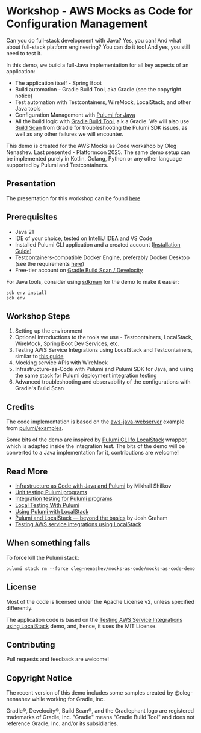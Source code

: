 # Workshop - AWS Mocks as Code for Configuration Management

Can you do full-stack development with Java? Yes, you can!
And what about full-stack platform engineering? You can do it too!
And yes, you still need to test it.

In this demo, we build a full-Java implementation for all key aspects of an application:

- The application itself - Spring Boot
- Build automation - Gradle Build Tool, aka Gradle (see the copyright notice)
- Test automation with Testcontainers, WireMock, LocalStack, and other Java tools
- Configuration Management with [Pulumi for Java](https://www.pulumi.com/docs/languages-sdks/java/)
- All the build logic with [Gradle Build Tool](https://gradle.org/), a.k.a Gradle.
  We will also use [Build Scan](https://docs.gradle.org/current/userguide/build_scans.html) from Gradle for troubleshooting
  the Pulumi SDK issues, as well as any other failures we will encounter.

This demo is created for the AWS Mocks as Code workshop by Oleg Nenashev.
Last presented - Platformcon 2025.
The same demo setup can be implemented purely in Kotlin,
Golang, Python or any other language supported by Pulumi and Testcontainers.

## Presentation

The presentation for this workshop can be found
[here](https://speakerdeck.com/onenashev/workshop-mocks-as-code-in-cfg-mgmt)

## Prerequisites

- Java 21
- IDE of your choice, tested on IntelliJ IDEA and VS Code
- Installed Pulumi CLI application and a created account 
  ([Installation Guide](https://www.pulumi.com/docs/install/))
- Testcontainers-compatible Docker Engine, preferably Docker Desktop
  (see the requirements [here](https://www.testcontainers.org/supported_docker_environment/))
- Free-tier account on [Gradle Build Scan / Develocity](https://scans.gradle.com/) 

For Java tools, consider using [sdkman](https://sdkman.io/) for the demo to make it easier:

```shell
sdk env install
sdk env
```

## Workshop Steps

1. Setting up the environment
2. Optional Introductions to the tools we use - Testcontainers, LocalStack, WireMock, Spring Boot Dev Services, etc.
2. Testing AWS Service Integrations using LocalStack and Testcontainers,
   similar to [this guide](https://testcontainers.com/guides/testing-aws-service-integrations-using-localstack/)
3. Mocking service APIs with WireMock
4. Infrastructure-as-Code with Pulumi and Pulumi SDK for Java, and using the same stack for
   Pulumi deployment integration testing
5. Advanced troubleshooting and observability of the configurations with Gradle's Build Scan

## Credits

The code implementation is based on the
[aws-java-webserver](https://github.com/pulumi/examples/blob/master/aws-java-webserver)
example from [pulumi/examples](https://github.com/pulumi/examples/).

Some bits of the demo are inspired by [Pulumi CLI fo LocalStack](https://github.com/localstack/pulumi-local) wrapper,
which is adapted inside the integration test.
The bits of the demo will be converted to a Java implementation for it,
contributions are welcome!

## Read More

- [Infrastructure as Code with Java and Pulumi](https://www.pulumi.com/blog/announcing-infrastructure-as-code-with-java-and-pulumi/) by Mikhail Shilkov
- [Unit testing Pulumi programs](https://www.pulumi.com/docs/using-pulumi/testing/unit/)
- [Integration testing for Pulumi programs](https://www.pulumi.com/docs/using-pulumi/testing/integration/)
- [Local Testing With Pulumi](https://www.pulumi.com/blog/local-testing-with-pulumi/)
- [Using Pulumi with LocalStack](https://docs.localstack.cloud/user-guide/integrations/pulumi/)
- [Pulumi and LocalStack — beyond the basics](https://delitescere.medium.com/pulumi-and-localstack-beyond-the-basics-d993f3b94d17) by Josh Graham
- [Testing AWS service integrations using LocalStack](https://testcontainers.com/guides/testing-aws-service-integrations-using-localstack/)

## When something fails

To force kill the Pulumi stack:

```shell
pulumi stack rm --force oleg-nenashev/mocks-as-code/mocks-as-code-demo
```

## License

Most of the code is licensed under the Apache License v2,
unless specified differently.

The application code is based on the [Testing AWS Service Integrations using LocalStack](https://github.com/testcontainers/tc-guide-testing-aws-service-integrations-using-localstack) demo,
and, hence, it uses the MIT License.

## Contributing

Pull requests and feedback are welcome!

## Copyright Notice

The recent version of this demo includes some samples created by @oleg-nenashev while working for Gradle, Inc.

Gradle®, Develocity®, Build Scan®, and the Gradlephant logo are registered trademarks of Gradle, Inc. "Gradle" means "Gradle Build Tool" and does not reference Gradle, Inc. and/or its subsidiaries.

